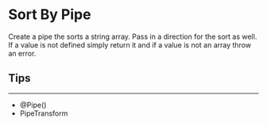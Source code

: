 # Sort By Pipe

Create a pipe the sorts a string array. Pass in a direction for the sort as well. If a value is not defined simply return it and if a value is not an array throw an error.

## Tips
---
- @Pipe()
- PipeTransform
